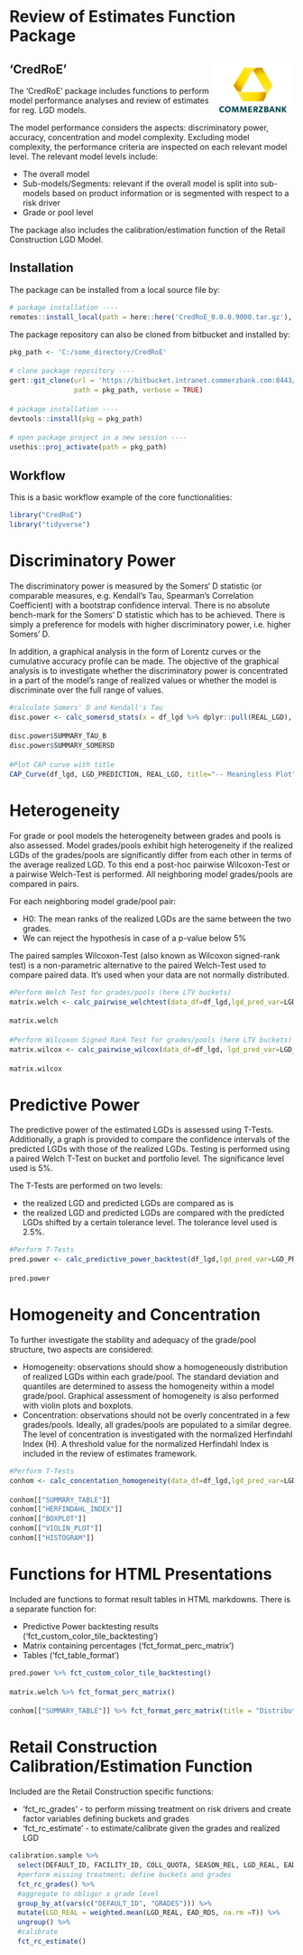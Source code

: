 Review of Estimates Function Package
================

<!-- README.md is generated from README.Rmd. Please edit that file -->

## ‘CredRoE’ <img src="man/figures/Coba_Logo.PNG" align="right" width="144" />

The ‘CredRoE’ package includes functions to perform model performance
analyses and review of estimates for reg. LGD models.

The model performance considers the aspects: discriminatory power,
accuracy, concentration and model complexity. Excluding model
complexity, the performance criteria are inspected on each relevant
model level. The relevant model levels include:

  - The overall model
  - Sub-models/Segments: relevant if the overall model is split into
    sub-models based on product information or is segmented with respect
    to a risk driver
  - Grade or pool level

The package also includes the calibration/estimation function of the
Retail Construction LGD Model.

## Installation

The package can be installed from a local source file by:

``` r
# package installation ----
remotes::install_local(path = here::here('CredRoE_0.0.0.9000.tar.gz'), dependencies = TRUE)
```

The package repository can also be cloned from bitbucket and installed
by:

``` r
pkg_path <- 'C:/some_directory/CredRoE'

# clone package repository ----
gert::git_clone(url = 'https://bitbucket.intranet.commerzbank.com:8443/scm/rmc/review-of-estimates-functions.git',
                path = pkg_path, verbose = TRUE)

# package installation ----
devtools::install(pkg = pkg_path)

# open package project in a new session ----
usethis::proj_activate(path = pkg_path)
```

## Workflow

This is a basic workflow example of the core functionalities:

``` r
library("CredRoE")
library("tidyverse")
```

# Discriminatory Power

The discriminatory power is measured by the Somers‘ D statistic (or
comparable measures, e.g. Kendall’s Tau, Spearman’s Correlation
Coefficient) with a bootstrap confidence interval. There is no absolute
bench-mark for the Somers’ D statistic which has to be achieved. There
is simply a preference for models with higher discriminatory power,
i.e. higher Somers’ D.

In addition, a graphical analysis in the form of Lorentz curves or the
cumulative accuracy profile can be made. The objective of the graphical
analysis is to investigate whether the discriminatory power is
concentrated in a part of the model’s range of realized values or
whether the model is discriminate over the full range of values.

``` r
#calculate Somers' D and Kendall's Tau
disc.power <- calc_somersd_stats(x = df_lgd %>% dplyr::pull(REAL_LGD), y= df_lgd %>% dplyr::pull(LGD_PREDICTION))

disc.power$SUMMARY_TAU_B
disc.power$SUMMARY_SOMERSD

#Plot CAP curve with title
CAP_Curve(df_lgd, LGD_PREDICTION, REAL_LGD, title="-- Meaningless Plot")
```

# Heterogeneity

For grade or pool models the heterogeneity between grades and pools is
also assessed. Model grades/pools exhibit high heterogeneity if the
realized LGDs of the grades/pools are significantly differ from each
other in terms of the average realized LGD. To this end a post-hoc
pairwise Wilcoxon-Test or a pairwise Welch-Test is performed. All
neighboring model grades/pools are compared in pairs.

For each neighboring model grade/pool pair:

  - H0: The mean ranks of the realized LGDs are the same between the two
    grades.
  - We can reject the hypothesis in case of a p-value below 5%

The paired samples Wilcoxon-Test (also known as Wilcoxon signed-rank
test) is a non-parametric alternative to the paired Welch-Test used to
compare paired data. It’s used when your data are not normally
distributed.

``` r
#Perform Welch Test for grades/pools (here LTV buckets)
matrix.welch <- calc_pairwise_welchtest(data_df=df_lgd,lgd_pred_var=LGD_PREDICTION,lgd_real_var=REAL_LGD,grade_var=LTV_BIN)

matrix.welch

#Perform Wilcoxon Signed Rank Test for grades/pools (here LTV buckets)
matrix.wilcox <- calc_pairwise_wilcox(data_df=df_lgd, lgd_pred_var=LGD_PREDICTION, lgd_real_var=REAL_LGD, grade_var=LTV_BIN)

matrix.wilcox
```

# Predictive Power

The predictive power of the estimated LGDs is assessed using T-Tests.
Additionally, a graph is provided to compare the confidence intervals of
the predicted LGDs with those of the realized LGDs. Testing is performed
using a paired Welch T-Test on bucket and portfolio level. The
significance level used is 5%.

The T-Tests are performed on two levels:

  - the realized LGD and predicted LGDs are compared as is
  - the realized LGD and predicted LGDs are compared with the predicted
    LGDs shifted by a certain tolerance level. The tolerance level used
    is 2.5%.

<!-- end list -->

``` r
#Perform T-Tests
pred.power <- calc_predictive_power_backtest(df_lgd,lgd_pred_var=LGD_PREDICTION,lgd_real_var=REAL_LGD)

pred.power
```

# Homogeneity and Concentration

To further investigate the stability and adequacy of the grade/pool
structure, two aspects are considered:

  - Homogeneity: observations should show a homogeneously distribution
    of realized LGDs within each grade/pool. The standard deviation and
    quantiles are determined to assess the homogeneity within a model
    grade/pool. Graphical assessment of homogeneity is also performed
    with violin plots and boxplots.
  - Concentration: observations should not be overly concentrated in a
    few grades/pools. Ideally, all grades/pools are populated to a
    similar degree. The level of concentration is investigated with the
    normalized Herfindahl Index (H). A threshold value for the
    normalized Herfindahl Index is included in the review of estimates
    framework.

<!-- end list -->

``` r
#Perform T-Tests
conhom <- calc_concentation_homogeneity(data_df=df_lgd,lgd_pred_var=LGD_PREDICTION, lgd_real_var=REAL_LGD,grade_var=LTV_BIN, alpha = 0.1)

conhom[["SUMMARY_TABLE"]]
conhom[["HERFINDAHL_INDEX"]]
conhom[["BOXPLOT"]]
conhom[["VIOLIN_PLOT"]]
conhom[["HISTOGRAM"]]
```

# Functions for HTML Presentations

Included are functions to format result tables in HTML markdowns. There
is a separate function for:

  - Predictive Power backtesting results
    (‘fct\_custom\_color\_tile\_backtesting’)
  - Matrix containing percentages (‘fct\_format\_perc\_matrix’)
  - Tables (‘fct\_table\_format’)

<!-- end list -->

``` r
pred.power %>% fct_custom_color_tile_backtesting()

matrix.welch %>% fct_format_perc_matrix()

conhom[["SUMMARY_TABLE"]] %>% fct_format_perc_matrix(title = "Distribution Across Grades")
```

# Retail Construction Calibration/Estimation Function

Included are the Retail Construction specific functions:

  - ‘fct\_rc\_grades’ - to perform missing treatment on risk drivers and
    create factor variables defining buckets and grades
  - ‘fct\_rc\_estimate’ - to estimate/calibrate given the grades and
    realized LGD

<!-- end list -->

``` r
calibration.sample %>% 
  select(DEFAULT_ID, FACILITY_ID, COLL_QUOTA, SEASON_REL, LGD_REAL, EAD_RDS) %>%
  #perform missing treatment; define buckets and grades 
  fct_rc_grades() %>%
  #aggregate to obligor x grade level
  group_by_at(vars(c("DEFAULT_ID", "GRADES"))) %>%
  mutate(LGD_REAL = weighted.mean(LGD_REAL, EAD_RDS, na.rm =T)) %>%
  ungroup() %>%
  #calibrate
  fct_rc_estimate()
```
